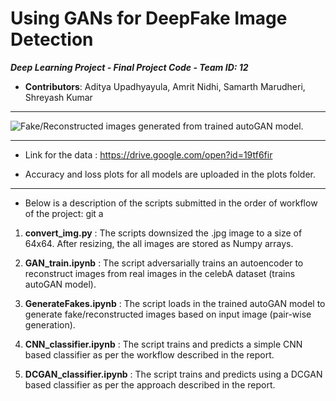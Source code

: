 # Using GANs for DeepFake Image Detection

 **_Deep Learning Project - Final Project Code - Team ID: 12_**
 * **Contributors**: Aditya Upadhyayula, Amrit Nidhi, Samarth Marudheri, Shreyash Kumar

 ---

![Fake/Reconstructed images generated from trained autoGAN model.](/imgs/fake_images.png) 

 ---

 * Link for the data : https://drive.google.com/open?id=19tf6fir

 * Accuracy and loss plots for all models are uploaded in the plots folder.

 ---

*  Below is a description of the scripts submitted in the order of workflow of the project:
git a
1. **convert_img.py** : The scripts downsized the .jpg image to a size of 64x64. After resizing, the all images are stored as Numpy arrays.

2. **GAN_train.ipynb** : The script adversarially trains an autoencoder to reconstruct images from real images in the celebA dataset (trains autoGAN model). 

3. **GenerateFakes.ipynb** : The script loads in the trained autoGAN model to generate fake/reconstructed images based on input image (pair-wise generation).

4. **CNN_classifier.ipynb** : The script trains and predicts a simple CNN based classifier as per the workflow described in the report.

5. **DCGAN_classifier.ipynb** : The script trains and predicts using a DCGAN based classifier as per the approach described in the report.